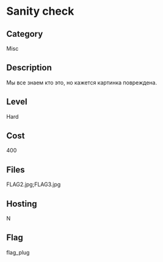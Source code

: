 # Sanity check

## Category
Misc

## Description
Мы все знаем кто это, но кажется картинка повреждена.

## Level
Hard

## Cost
400

## Files
FLAG2.jpg;FLAG3.jpg

## Hosting
N

## Flag
flag_plug
